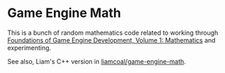 # Game Engine Math

This is a bunch of random mathematics code related to working through [Foundations of Game Engine Development, Volume 1: Mathematics](https://www.amazon.com/Foundations-Game-Engine-Development-Mathematics/dp/0985811749) and experimenting.

See also, Liam's C++ version in [liamcoal/game-engine-math](https://github.com/liamcoal/game-engine-math).